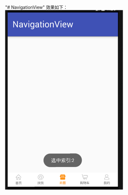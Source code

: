 "# NavigationView" 
效果如下：
 ![image](https://github.com/tzz2015/NavigationView/blob/master/screenshots/FFA38R.png)